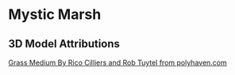 # Mystic Marsh

## 3D Model Attributions

[Grass Medium By Rico Cilliers and Rob Tuytel from polyhaven.com](https://polyhaven.com/a/grass_medium_01)
